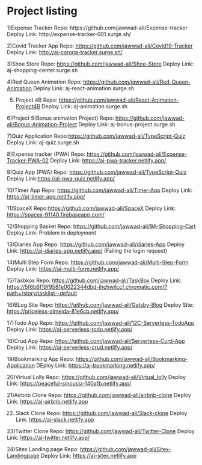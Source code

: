 <h1>Project listing </h1>
1)Expense Tracker
Repo: https://github.com/jawwad-ali/Expense-tracker
Deploy Link: http://expense-tracker-001.surge.sh/

2)Covid Tracker App
Repo: https://github.com/jawwad-ali/Covid19-Tracker
Deploy Link: http://aj-corona-tracker.surge.sh/

3)Shoe Store
Repo: https://github.com/jawwad-ali/Shoe-Store
Deploy Link: aj-shopping-center.surge.sh

4)Red Queen Animation
Repo: https://github.com/jawwad-ali/Red-Queen-Animation
Deploy Link: aj-react-animation.surge.sh

5) Project 4B
Repo: https://github.com/jawwad-ali/React-Animation-Project4B
Deploy Link: aj-animation.surge.sh

6)Project 5(Bonus animation Project)
Repo: https://github.com/jawwad-ali/Bonus-Animation-Project
Deploy Link: aj-bonus-project.surge.sh

7)Quiz Application
Repo:https://github.com/jawwad-ali/TypeScript-Quiz
Deploy Link: aj-quiz.surge.sh

8)Expense tracker (PWA)
Repo: https://github.com/jawwad-ali/Expense-Tracker-PWA-02
Deploy Link: https://aj-pwa-tracker.netlify.app/

9)Quiz App (PWA)
Repo: https://github.com/jawwad-ali/TypeScript-Quiz
Deploy Link:https://aj-pwa-quiz.netlify.app/

10)Timer App
Repo: https://github.com/jawwad-ali/Timer-App
Deploy Link: https://aj-timer-app.netlify.app/

11)SpaceX
Repo:https://github.com/jawwad-ali/SpaceX
Deploy Link: https://spacex-91140.firebaseapp.com/

12)Shopping Basket
Repo: https://github.com/jawwad-ali/9A-Shopping-Cart
Deploy Link: Problem in deployment

13)Diaries App
Repo: https://github.com/jawwad-ali/diaries-App
Deploy Link: https://aj-diaries-app.netlify.app/ (Failing the login request)

14)Multi Step Form
Repo: https://github.com/jawwad-ali/Multi-Step-Form
Deploy Link: https://aj-multi-form.netlify.app/

15)Tasbkox
Repo: https://github.com/jawwad-ali/TaskBox
Deploy Link: https://5f6b6f19f9581e0022344dbd-jhchwilccf.chromatic.com/?path=/story/tasklist--default

16)BLog Site
Repo:  https://github.com/jawwad-ali/Gatsby-Blog
Deploy Site: https://priceless-almeida-81e6cb.netlify.app/

17)Todo App
Repo: https://github.com/jawwad-ali/12C-Serverless-TodoApp
Deploy Link: https://aj-serverless-todo.netlify.app/

18)Crud App
Repo: https://github.com/jawwad-ali/Serverless-Curd-App
Deploy Link: https://aj-serverless-crud.netlify.app/

19)Bookmarking App
Repo: https://github.com/jawwad-ali/Bookmarking-Application
DEploy Link: https://aj-bookmarking.netlify.app/

20)Virtual Lolly
Repo: https://github.com/jawwad-ali/Virtual_lolly
Deploy Link: https://peaceful-sinoussi-140afb.netlify.app/

21)Airbnb Clone
Repo: https://github.com/jawwad-ali/airbnb-clone
Deploy Link: https://aj-airbnb.netlify.app

22) Slack Clone
Repo: https://github.com/jawwad-ali/Slack-clone
Deploy Link: https://aj-slack.netlify.app

23)Twitter Clone
Repo: https://github.com/jawwad-ali/Twitter-Clone
Deploy Link: https://aj-twitter.netlify.app/

24)Sitex Landing page
Repo: https://github.com/jawwad-ali/Sitex-Landingpage
Deploy Link: https://aj-sitex.netlify.app
